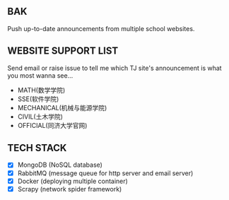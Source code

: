 BAK
-------
Push up-to-date announcements from multiple school websites.

## WEBSITE SUPPORT LIST
Send email or raise issue to tell me which TJ site's announcement is what you most wanna see... 
- MATH(数学学院)
- SSE(软件学院)
- MECHANICAL(机械与能源学院)
- CIVIL(土木学院)
- OFFICIAL(同济大学官网)

## TECH STACK
- [x] MongoDB (NoSQL database)
- [x] RabbitMQ (message queue for http server and email server)
- [x] Docker (deploying multiple container)
- [x] Scrapy (network spider framework)
